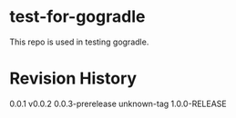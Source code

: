# test-for-gogradle

This repo is used in testing gogradle.

# Revision History
0.0.1
v0.0.2
0.0.3-prerelease
unknown-tag
1.0.0-RELEASE
